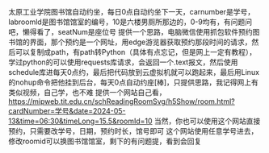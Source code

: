 太原工业学院图书馆自动约坐，每日0点自动约坐下一天，carnumber是学号，labroomld是图书馆馆室的编号，10是六楼男厕所那边的，0-9均有，有问题问吧，懒得看了，seatNum是座位号
提供一个思路，电脑微信使用抓包软件预约图书馆的界面，那个预约是一个网址，用edge游览器获取预约那段时间的请求，然后可以复制成path，有path转Python（具体有点忘记，但是网上一定有教程），学过python的可以使用requests库请求，会返回一个.text报文，然后使用schedule库进每天0点约，最后把代码放到云虚拟机就可以跑起来，最后用Linux的nohup命令把他挂到后台，每天0点自动约座[棒]，只提供思路，我记得网上有类似视频，自己学，也不难
提供一个网站自己看，https://mipweb.tit.edu.cn/schReadingRoomSvg/h5Show/room.html?cardNumber=学号&date=2024-05-13&time=06:30&timeLong=15.5&roomId=10
当然，你也可以使用这个网站直接预约，只需要改学号，日期，预约时长，馆号即可
这个网站使用任意学号进去，修改roomid可以换图书馆馆室，剩下的有问题提，看到会回复
